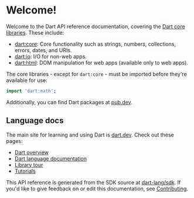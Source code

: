 # Welcome!

Welcome to the Dart API reference documentation, covering the
[Dart core libraries](https://dart.dev/guides/libraries). These include:

  * [dart:core](dart-core/dart-core-library.html): Core functionality such as
    strings, numbers, collections, errors, dates, and URIs.
  * [dart:io](dart-io/dart-io-library.html): I/O for non-web apps.
  * [dart:html](dart-html/dart-html-library.html): DOM manipulation for web apps
    (available only to web apps).

The core libraries - except for `dart:core` - must be imported before they're
available for use:

```dart
import 'dart:math';
```

Additionally, you can find Dart packages at [pub.dev](https://pub.dev).

## Language docs

The main site for learning and using Dart is [dart.dev](https://dart.dev).
Check out these pages:

  * [Dart overview](https://dart.dev/overview)
  * [Dart language documentation](https://dart.dev/language)
  * [Library tour](https://dart.dev/guides/libraries/library-tour)
  * [Tutorials](https://dart.dev/tutorials)

This API reference is generated from the SDK source at
[dart-lang/sdk](https://github.com/dart-lang/sdk). If you'd like to give
feedback on or edit this documentation, see
[Contributing](https://github.com/dart-lang/sdk/blob/main/CONTRIBUTING.md).
